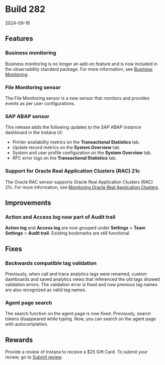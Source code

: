 # Build 282

2024-09-16

## Features
### Business monitoring
Business monitoring is no longer an add-on feature and is now included in the observability standard package. For more information, see [Business Monitoring](https://www.ibm.com/docs/en/instana-observability/current?topic=instana-business-monitoring). 

### File Monitoring sensor
The File Monitoring sensor is a new sensor that monitors and provides events as per user configurations.

### SAP ABAP sensor
This release adds the following updates to the SAP ABAP instance dashboard in the Instana UI:
- Printer availability metrics on the **Transactional Statistics** tab.
- Update record metrics on the **System Overview** tab.
- System and user profile configuration on the **System Overview** tab.
- RFC error logs on the **Transactional Statistics** tab.

### Support for Oracle Real Application Clusters (RAC) 21c
The Oracle RAC sensor supports Oracle Real Application Clusters (RAC) 21c. For more information, see [Monitoring Oracle Real Application Clusters](https://www.ibm.com/docs/en/instana-observability/current?topic=oracledb-monitoring-oracle-real-application-clusters).

## Improvements
### Action and Access log now part of Audit trail
**Action log** and **Access log** are now grouped under **Settings** > **Team Settings** > **Audit trail**.
Existing bookmarks are still functional.

## Fixes
### Backwards compatible tag validation
Previously, when call and trace analytics tags were renamed, custom dashboards and saved analytics views that referenced the old tags showed validation errors. The validation error is fixed and now previous tag names are also recognized as valid tag names.

### Agent page search
The search function on the agent page is now fixed. Previously, search tokens disappeared while typing. Now, you can search on the agent page with autocompletion.

## Rewards
Provide a review of Instana to receive a $25 Gift Card. To submit your review, go to [Submit review](https://www.g2.com/contributor/instana-an-ibm-company-25-usd-2-reward-link?secure%5Bpage_id%5D=instana-an-ibm-company-25-usd-2-reward-link&secure%5Brewards%5D=true&secure%5Btoken%5D=5f61c4680c043dd462ee268a2e95504e1cec47c239f634889f1a86908d965fa1&utm_source=ibm&utm_medium=CSA&utm_campaign=email).
